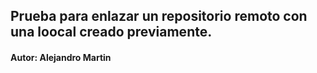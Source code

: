 ## Prueba para enlazar un repositorio remoto con una loocal creado previamente.

#### Autor: Alejandro Martin
